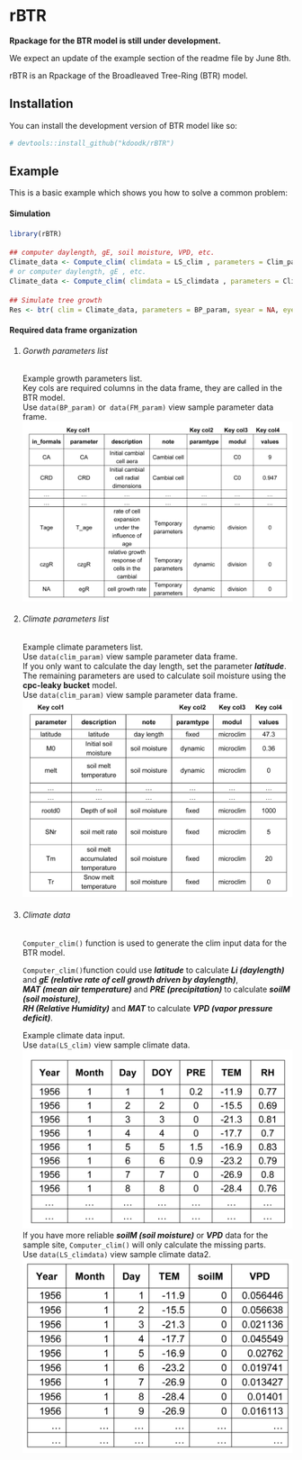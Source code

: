 <!-- README.md is generated from README.Rmd. Please edit that file -->

# rBTR

<!-- badges: start -->

<!-- badges: end -->

**Rpackage for the BTR model is still under development.**

We expect an update of the example section of the readme file by June 8th.



rBTR is an Rpackage of the Broadleaved Tree-Ring (BTR) model. 



## Installation

You can install the development version of BTR model like so:

```r
# devtools::install_github("kdoodk/rBTR")
```

## Example

This is a basic example which shows you how to solve a common problem:

#### Simulation

```r
library(rBTR)

## computer daylength, gE, soil moisture, VPD, etc.
Climate_data <- Compute_clim( climdata = LS_clim , parameters = Clim_param , syear = NA, eyear = NA )
# or computer daylength, gE , etc.
Climate_data <- Compute_clim( climdata = LS_climdata , parameters = Clim_param , syear = NA, eyear = NA )

## Simulate tree growth
Res <- btr( clim = Climate_data, parameters = BP_param, syear = NA, eyear = NA, intraannual = F)

```

#### Required data frame organization

1. ###### Gorwth parameters list
   
   Example growth parameters list.<br>
   Key cols are required columns in the data frame, they  are called in the BTR model.<br>
   Use `data(BP_param)` or` data(FM_param)` view sample parameter data frame.
   ![readme_df_Gparam.png](./man/Figs/readme_df_Gparam.png)

2. ###### Climate parameters list
   
   Example climate parameters list. <br>
   Use `data(clim_param)` view sample parameter data frame.<br>
   If you only want to calculate the day length, set the parameter ***latitude***. <br>
   The remaining parameters are used to calculate soil moisture using the **cpc-leaky bucket** model.<br>
   Use `data(clim_param)` view sample parameter data frame.
   ![readme_df_Cparam.png](./man/Figs/readme_df_Cparam.png)

3. ###### Climate data
   
   `Computer_clim()` function is used to generate the clim input data for the BTR model.<br>

   `Computer_clim()`function could use ***latitude*** to calculate ***Li (daylength)*** and ***gE (relative rate of cell growth driven by daylength)***,<br>
   ***MAT (mean air temperature)*** and ***PRE (precipitation)*** to calculate ***soilM (soil moisture)***, <br>
   ***RH (Relative Humidity)*** and ***MAT*** to calculate ***VPD (vapor pressure deficit)***.<br>

   Example climate data input.<br>
   Use `data(LS_clim)` view sample climate data.
   ![readme_df_clim1.png](./man/Figs/readme_df_clim1.png)
   If you have more reliable ***soilM (soil moisture)*** or ***VPD*** data for the sample site, `Computer_clim()` will only calculate the missing parts.<br>
   Use `data(LS_climdata)` view sample climate data2.
   ![ readme_df_clim2.png ](man/Figs/readme_df_clim2.png)
